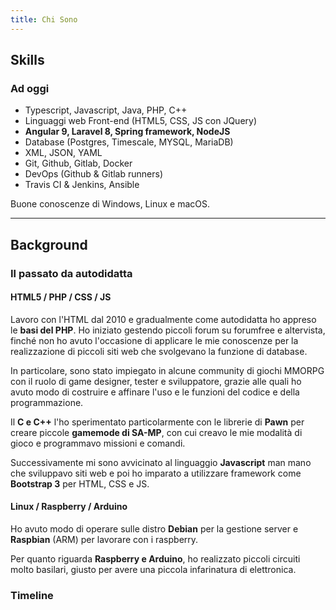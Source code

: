 ```yaml
---
title: Chi Sono
---
```



## Skills

### Ad oggi

*   Typescript, Javascript, Java, PHP, C++
*   Linguaggi web Front-end (HTML5, CSS, JS con JQuery)
*   **Angular 9, Laravel 8, Spring framework, NodeJS**
*   Database (Postgres, Timescale, MYSQL, MariaDB)
*   XML, JSON, YAML
*   Git, Github, Gitlab, Docker
*   DevOps (Github & Gitlab runners)
*   Travis CI & Jenkins, Ansible

Buone conoscenze di Windows, Linux e macOS.

---

## Background

### Il passato da autodidatta

#### HTML5 / PHP / CSS / JS

Lavoro con l'HTML dal 2010 e gradualmente come autodidatta ho appreso le **basi del PHP**. Ho iniziato gestendo piccoli forum su forumfree e altervista, finché non ho avuto l'occasione di applicare le mie conoscenze per la realizzazione di piccoli siti web che svolgevano la funzione di database.

In particolare, sono stato impiegato in alcune community di giochi MMORPG con il ruolo di game designer, tester e sviluppatore, grazie alle quali ho avuto modo di costruire e affinare l'uso e le funzioni del codice e della programmazione.

Il **C e C++** l'ho sperimentato particolarmente con le librerie di **Pawn** per creare piccole **gamemode di SA-MP**, con cui creavo le mie modalità di gioco e programmavo missioni e comandi.

Successivamente mi sono avvicinato al linguaggio **Javascript** man mano che sviluppavo siti web e poi ho imparato a utilizzare framework come **Bootstrap 3** per HTML, CSS e JS.

#### Linux / Raspberry / Arduino

Ho avuto modo di operare sulle distro **Debian** per la gestione server e **Raspbian** (ARM) per lavorare con i raspberry.

Per quanto riguarda **Raspberry e Arduino**, ho realizzato piccoli circuiti molto basilari, giusto per avere una piccola infarinatura di elettronica.


### Timeline